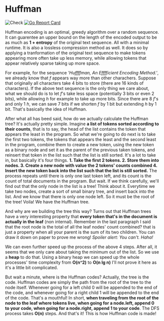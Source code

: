 # Huffman

![Check](https://github.com/rentruewang/huffman/actions/workflows/check.yaml/badge.svg)
[![Go Report Card](https://goreportcard.com/badge/github.com/rentruewang/huffman)](https://goreportcard.com/report/github.com/rentruewang/huffman)

Huffman encoding is an optimal, greedy algorithm over a random sequence. It can guarentee an upper bound on the length of the encoded output to be as much as **1 + entropy** of the original text sequence. All with a minimal runtime. It is also a lossless compression method as well. It does so by applying a tranformation of the original text sequence to make tokens appearing more often take up less memory, while allowing tokens that appear relatively sparse taking up more space.

For example, for the sequence _'Huffffman, An Efffficient Encoding Method.'_, we already know that _f_ appears way more than other charachers. Suppose that originally all characters take 4 bits to store (there are 16 kinds of characters). If the above text sequence is the only thing we care about, what we should do is to let _f_'s take less space (potentially 3 bits or even 2 bits), while allowing _h_ for example to take up more bits. Since there are 8 _f_'s and only 1 _h_, we can save 7 bits if we shorten _f_ by 1 bit but extending _h_ by 1 bit. That's basically the idea of Huffman.

After what all has beed said, how do we actually calculate the Huffman tree? It's actually pretty simple. Imagine **a list of tokens sorted according to their counts**, that is to say, the head of the list contains the token that appears the least in the program. So what we're going to do next is to take the first two tokens, the tokens that appears the least and the second least in the program, combine them to create a new token, using the new token as a binary node and set it as the parent of the previous taken tokens, and reinsert that token in the list such that the list is still sorted. It's a lot to take in, but basically it's four things. **1. Take the first 2 tokens. 2. Store them into nodes. 3. Create a new node with value the 2 tokens' counts combined 4. Insert the new token back into the list such that the list is still sorted.** The process repeats until there is only one last token left, and its count is the count of total documents in the program. But wait. If we think carefully, we'll find out that the only node in the list is a tree! Think about it. Everytime we take two nodes, create a sort of small binary tree, and insert back into the list. And we know that there is only one node left. So it must be the root of the tree! Voila! We have the Huffman tree.

And why are we building the tree this way? Turns out that Huffman trees have a very interesting property that **every token that's in the document is actually in the leaf** (non internal). Remember in the last paragraph I said that the root node is the total of all the leaf nodes' count combined? that is just a property when all your parent is the sum of its two children. You can draw it down on paper to prove me wrong! _Spoiler alert: You can't. Haha!_ 

We can even further speed up the process of the above 4 steps. After all, it seems that we only care about taking the minimum out of the list. So we use a **heap** to do that. Using a binary heap we can speed up the whole processes' time complexity from **O(n^2)** to **O(n lg n)** I'll not prove it here as it's a little bit complicated.

But wait a minute, where is the Huffman codes? Actually, the tree is the code. Huffman codes are simply the path from the root of the tree to the node itself. Whenever going for a left child 0 will be appended to the end of the code, and whenever going for a right child 1 will be appended to the end of the code. That's a mouthful! In short, **when traveling from the root of the node to the leaf where tokens live, when going for a node.left, append 0 to your code, when going for a node.right, append 1 to your code**. The DFS process takes **O(n)** steps. And that's it! This is how Huffman code is made!
